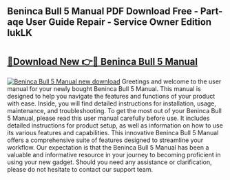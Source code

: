 ## Beninca Bull 5 Manual PDF Download Free - Part-aqe User Guide Repair - Service Owner Edition lukLK

# <h2><a href="http://cf16305.oget.top/?id=Beninca+Bull+5+Manual">🔗Download New 👉🔴 Beninca Bull 5 Manual</a></h2>

[![Beninca Bull 5 Manual new download](https://i.imgur.com/5g1atiW.png)](http://cf16305.oget.top/?id=Beninca+Bull+5+Manual)
Greetings and welcome to the user manual for your newly bought Beninca Bull 5 Manual. This manual is designed to help you navigate the features and functions of your product with ease. Inside, you will find detailed instructions for installation, usage, maintenance, and troubleshooting. To get the most out of your Beninca Bull 5 Manual, please read this user manual carefully before use. It includes detailed instructions for product setup, as well as information on how to use its various features and capabilities. This innovative Beninca Bull 5 Manual offers a comprehensive suite of features designed to streamline your workflow. Our expectation is that the Beninca Bull 5 Manual has been a valuable and informative resource in your journey to becoming proficient in using your new gadget. Should you need any assistance or clarification, please do not hesitate to contact our support team.
